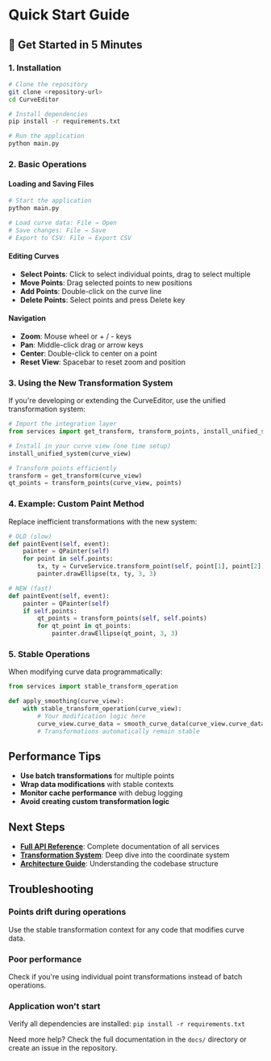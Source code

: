 # Quick Start Guide

## 🚀 Get Started in 5 Minutes

### 1. Installation

```bash
# Clone the repository
git clone <repository-url>
cd CurveEditor

# Install dependencies
pip install -r requirements.txt

# Run the application
python main.py
```

### 2. Basic Operations

#### Loading and Saving Files

```bash
# Start the application
python main.py

# Load curve data: File → Open
# Save changes: File → Save
# Export to CSV: File → Export CSV
```

#### Editing Curves

- **Select Points**: Click to select individual points, drag to select multiple
- **Move Points**: Drag selected points to new positions
- **Add Points**: Double-click on the curve line
- **Delete Points**: Select points and press Delete key

#### Navigation

- **Zoom**: Mouse wheel or + / - keys
- **Pan**: Middle-click drag or arrow keys
- **Center**: Double-click to center on a point
- **Reset View**: Spacebar to reset zoom and position

### 3. Using the New Transformation System

If you're developing or extending the CurveEditor, use the unified transformation system:

```python
# Import the integration layer
from services import get_transform, transform_points, install_unified_system

# Install in your curve view (one time setup)
install_unified_system(curve_view)

# Transform points efficiently
transform = get_transform(curve_view)
qt_points = transform_points(curve_view, points)
```

### 4. Example: Custom Paint Method

Replace inefficient transformations with the new system:

```python
# OLD (slow)
def paintEvent(self, event):
    painter = QPainter(self)
    for point in self.points:
        tx, ty = CurveService.transform_point(self, point[1], point[2])
        painter.drawEllipse(tx, ty, 3, 3)

# NEW (fast)
def paintEvent(self, event):
    painter = QPainter(self)
    if self.points:
        qt_points = transform_points(self, self.points)
        for qt_point in qt_points:
            painter.drawEllipse(qt_point, 3, 3)
```

### 5. Stable Operations

When modifying curve data programmatically:

```python
from services import stable_transform_operation

def apply_smoothing(curve_view):
    with stable_transform_operation(curve_view):
        # Your modification logic here
        curve_view.curve_data = smooth_curve_data(curve_view.curve_data)
        # Transformations automatically remain stable
```

## Performance Tips

- **Use batch transformations** for multiple points
- **Wrap data modifications** with stable contexts
- **Monitor cache performance** with debug logging
- **Avoid creating custom transformation logic**

## Next Steps

- **[Full API Reference](api-reference.md)**: Complete documentation of all services
- **[Transformation System](transformation-system.md)**: Deep dive into the coordinate system
- **[Architecture Guide](architecture.md)**: Understanding the codebase structure

## Troubleshooting

### Points drift during operations
Use the stable transformation context for any code that modifies curve data.

### Poor performance
Check if you're using individual point transformations instead of batch operations.

### Application won't start
Verify all dependencies are installed: `pip install -r requirements.txt`

Need more help? Check the full documentation in the `docs/` directory or create an issue in the repository.
